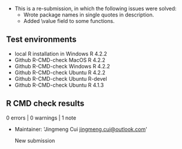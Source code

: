 - This is a re-submission, in which the following issues were solved:
	- Wrote package names in single quotes in description. 
	- Added \value field to some functions.

## Test environments

- local R installation in Windows R 4.2.2
- Github R-CMD-check MacOS R 4.2.2
- Github R-CMD-check Windows R 4.2.2
- Github R-CMD-check Ubuntu R 4.2.2
- Github R-CMD-check Ubuntu R-devel
- Github R-CMD-check Ubuntu R 4.1.3

## R CMD check results

0 errors | 0 warnings | 1 note

- Maintainer: 'Jingmeng Cui <jingmeng.cui@outlook.com>'

  New submission
